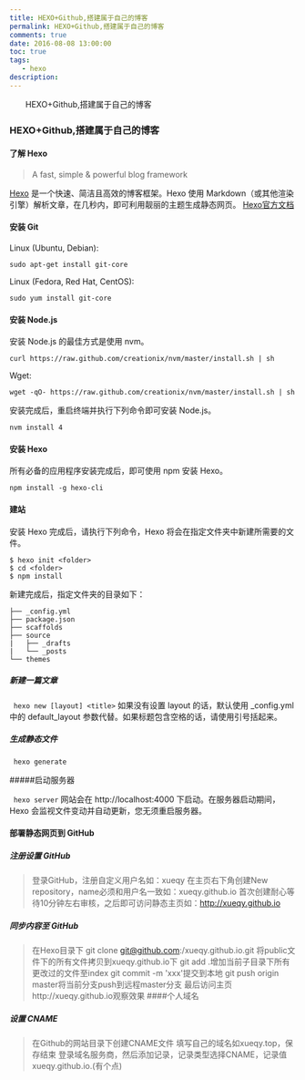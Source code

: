 ```yaml
---
title: HEXO+Github,搭建属于自己的博客
permalink: HEXO+Github,搭建属于自己的博客
comments: true
date: 2016-08-08 13:00:00
toc: true
tags:
   - hexo
description: 
---
```


&emsp;&emsp;HEXO+Github,搭建属于自己的博客
<!-- more -->
### HEXO+Github,搭建属于自己的博客

#### 了解 Hexo

> A fast, simple & powerful blog framework

[Hexo](https://hexo.io/) 是一个快速、简洁且高效的博客框架。Hexo 使用 Markdown（或其他渲染引擎）解析文章，在几秒内，即可利用靓丽的主题生成静态网页。
[Hexo官方文档](https://hexo.io/zh-cn/docs/setup.html)

#### 安装 Git
Linux (Ubuntu, Debian):
```
sudo apt-get install git-core
``` 
Linux (Fedora, Red Hat, CentOS):
```
sudo yum install git-core
```
#### 安装 Node.js

安装 Node.js 的最佳方式是使用 nvm。

```
curl https://raw.github.com/creationix/nvm/master/install.sh | sh
```
Wget:
```
wget -qO- https://raw.github.com/creationix/nvm/master/install.sh | sh
```
安装完成后，重启终端并执行下列命令即可安装 Node.js。
```
nvm install 4
```
#### 安装 Hexo
所有必备的应用程序安装完成后，即可使用 npm 安装 Hexo。

```
npm install -g hexo-cli
```
#### 建站

安装 Hexo 完成后，请执行下列命令，Hexo 将会在指定文件夹中新建所需要的文件。

```
$ hexo init <folder>
$ cd <folder>
$ npm install
```

新建完成后，指定文件夹的目录如下：

```
├── _config.yml
├── package.json
├── scaffolds
├── source
|   ├── _drafts
|   └── _posts
└── themes
```
##### 新建一篇文章

``` hexo new [layout] <title>```
如果没有设置 layout 的话，默认使用 _config.yml 中的 default_layout 参数代替。如果标题包含空格的话，请使用引号括起来。

##### 生成静态文件

``` hexo generate```

#####启动服务器

``` hexo server```
网站会在 http://localhost:4000 下启动。在服务器启动期间，Hexo 会监视文件变动并自动更新，您无须重启服务器。

#### 部署静态网页到 GitHub
##### 注册设置 GitHub

>登录GitHub，注册自定义用户名如：xueqy
>在主页右下角创建New repository，name必须和用户名一致如：xueqy.github.io
>首次创建耐心等待10分钟左右审核，之后即可访问静态主页如：http://xueqy.github.io
##### 同步内容至 GitHub

>在Hexo目录下 git clone git@github.com:/xueqy.github.io.git
>将public文件下的所有文件拷贝到xueqy.github.io下
>git add .增加当前子目录下所有更改过的文件至index
>git commit -m 'xxx'提交到本地
>git push origin master将当前分支push到远程master分支
>最后访问主页http://xueqy.github.io观察效果
####个人域名
##### 设置 CNAME

>在Github的网站目录下创建CNAME文件
>填写自己的域名如xueqy.top，保存结束
>登录域名服务商，然后添加记录，记录类型选择CNAME，记录值xueqy.github.io.(有个点)
